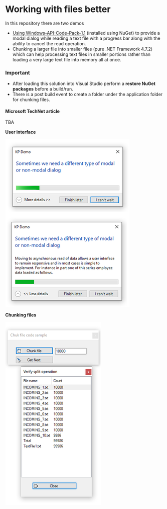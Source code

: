 # Working with files better

In this repository there are two demos

- [Using Windows-API-Code-Pack-1.1](https://github.com/aybe/Windows-API-Code-Pack-1.1) (installed using NuGet) to provide a modal dialog while reading a text file with a progress bar along with the ability to cancel the read operation.
- Chunking a larger file into smaller files (pure .NET Framework 4.7.2) which can help processing text files in smaller portions rather than loading a very large text file into memory all at once.

### Important

- After loading this solution into Visual Studio perform a **restore NuGet packages** before a build/run.
- There is a post build event to create a folder under the application folder for chunking files.

#### Microsoft TechNet article

TBA

**User interface**

![screenshot 1](assets/F1.png)

**Chunking files**

![screenshot 1](assets/F2.png)